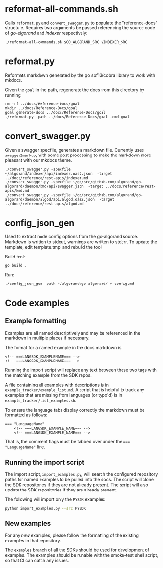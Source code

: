 # reformat-all-commands.sh

Calls `reformat.py` and `convert_swagger.py` to populate the "reference-docs" structure. Requires two arguments be passed referencing the source code of _go-algorand_ and _indexer_ respectively:

`./reformat-all-commands.sh $GO_ALGORAND_SRC $INDEXER_SRC`

# reformat.py

Reformats markdown generated by the go spf13/cobra library to work with mkdocs.

Given the `goal` in the path, regenerate the docs from this directory by running:
```
rm -rf ../docs/Reference-Docs/goal
mkdir ../docs/Reference-Docs/goal
goal generate-docs ../docs/Reference-Docs/goal
./reformat.py -path ../docs/Reference-Docs/goal -cmd goal
```

# convert_swagger.py

Given a swagger specfile, generates a markdown file.
Currently uses `swagger2markup`, with some post processing to make
the markdown more pleasant with our mkdocs theme.

```
./convert_swagger.py -specfile ~/algorand/indexer/api/indexer.oas2.json  -target ../docs/reference/rest-apis/indexer.md
./convert_swagger.py -specfile ~/go/src/github.com/algorand/go-algorand/daemon/kmd/api/swagger.json  -target ../docs/reference/rest-apis/kmd.md
./convert_swagger.py -specfile ~/go/src/github.com/algorand/go-algorand/daemon/algod/api/algod.oas2.json  -target ../docs/reference/rest-apis/algod.md
```

# config_json_gen

Used to extract node config options from the go-algorand source. Markdown is written to stdout, warnings are written to stderr. To update the template, edit template.tmpl and rebuild the tool.

Build tool:
```
go build .
```

Run:
```
./config_json_gen -path ~/algorand/go-algorand/ > config.md
```


# Code examples

## Example formatting

Examples are all named descriptively and may be referenced in the markdown in multiple places if necessary.

The format for a named example in the docs markdown is:
```
<!-- ===LANGSDK_EXAMPLENAME=== -->
<!-- ===LANGSDK_EXAMPLENAME=== -->
```
Running the import script will replace any text between these two tags with the matching example from the SDK repos.

A file containing all examples with descriptions is in `example_tracker/example_list.md`. 
A script that is helpful to track any examples that are missing from languages (or typo'd) is in `example_tracker/list_examples.sh`.

To ensure the language tabs display correctly the markdown must be formatted as follows:
```
=== "LanguageName"
    <!-- ===LANGSDK_EXAMPLE_NAME=== -->
    <!-- ===LANGSDK_EXAMPLE_NAME=== -->
```

That is, the comment flags must be tabbed over under the `=== "LanguageName"` line.



## Running the import script

The import script, `import_examples.py`, will search the configured repository paths for named examples to be pulled into the docs. The script will clone the SDK repositories if they are not already present. The script will also update the SDK repositories if they are already present.

The following will import only the `PYSDK` examples:
```sh
python import_examples.py --src PYSDK
```

## New examples

For any *new* examples, please follow the formatting of the existing examples in that repository.  

The `examples` branch of all the SDKs should be used for development of examples.  The examples should be runable with the smoke-test shell script, so that CI can catch any issues.
